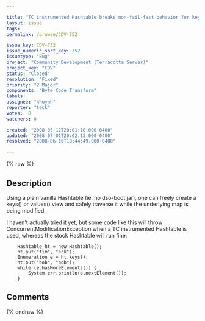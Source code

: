 ```yaml
---

title: "TC instrumented Hashtable breaks non-fail-fast behavior for keys() and values() views"
layout: issue
tags: 
permalink: /browse/CDV-752

issue_key: CDV-752
issue_numeric_sort_key: 752
issuetype: "Bug"
project: "Community Development (Terracotta Server)"
project_key: "CDV"
status: "Closed"
resolution: "Fixed"
priority: "2 Major"
components: "Byte Code Transform"
labels: 
assignee: "hhuynh"
reporter: "teck"
votes:  0
watchers: 0

created: "2008-05-12T20:01:10.000-0400"
updated: "2008-07-01T20:02:13.000-0400"
resolved: "2008-06-16T18:44:49.000-0400"

---
```




{% raw %}



## Description

<div markdown="1" class="description">

Using a plain vanilla Hashtable (ie. no dso-boot jar), one can freely create a keys() or values() view and safely traverse it while the underlying map is being modified. 

I haven't actually tried it yet, but some code like this will throw ConcurrentModificationException when a TC instrumented Hashtable is used, whereas the stock Hashtable will run fine:

        Hashtable ht = new Hashtable();
        ht.put("tim", "eck");
        Enumeration e = ht.keys();
        ht.put("bob", "bob");
        while (e.hasMoreElements()) {
            System.err.println(e.nextElement());
        }


</div>

## Comments



{% endraw %}
